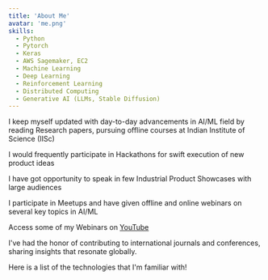 ```yaml
---
title: 'About Me'
avatar: 'me.png'
skills:
  - Python
  - Pytorch
  - Keras
  - AWS Sagemaker, EC2
  - Machine Learning
  - Deep Learning
  - Reinforcement Learning
  - Distributed Computing
  - Generative AI (LLMs, Stable Diffusion)
---
```


I keep myself updated with day-to-day advancements in AI/ML field by reading Research papers, pursuing offline courses at Indian Institute of Science (IISc)

I would frequently participate in Hackathons for swift execution of new product ideas

I have got opportunity to speak in few Industrial Product Showcases with large audiences

I participate in Meetups and have given offline and online webinars on several key topics in AI/ML

Access some of my Webinars on [YouTube](https://youtube.com/playlist?list=PLlxiCBuB_pMzcBVETD5qfQMN6Flxk_rlY&si=mo0TiAzF4Q8uwSzA)

I've had the honor of contributing to international journals and conferences, sharing insights that resonate globally.

Here is a list of the technologies that I'm familiar with!